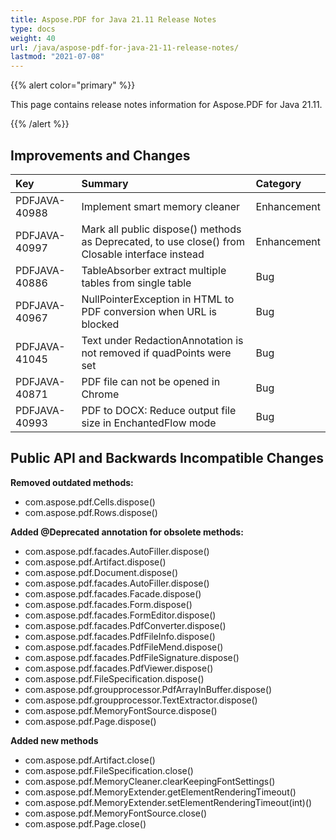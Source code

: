 ```yaml
---
title: Aspose.PDF for Java 21.11 Release Notes
type: docs
weight: 40
url: /java/aspose-pdf-for-java-21-11-release-notes/
lastmod: "2021-07-08"
---
```


{{% alert color="primary" %}}

This page contains release notes information for Aspose.PDF for Java 21.11.

{{% /alert %}}
## **Improvements and Changes**

|**Key**|**Summary**|**Category**|
| :- | :- | :- |
|PDFJAVA-40988|Implement smart memory cleaner|Enhancement|
|PDFJAVA-40997|Mark all public dispose() methods as Deprecated, to use close() from Closable interface instead|Enhancement|
|PDFJAVA-40886|TableAbsorber extract multiple tables from single table|Bug|
|PDFJAVA-40967|NullPointerException in HTML to PDF conversion when URL is blocked|Bug|
|PDFJAVA-41045|Text under RedactionAnnotation is not removed if quadPoints were set|Bug|
|PDFJAVA-40871|PDF file can not be opened in Chrome|Bug|
|PDFJAVA-40993|PDF to DOCX: Reduce output file size in EnchantedFlow mode|Bug|



## **Public API and Backwards Incompatible Changes**



**Removed outdated methods:**
- com.aspose.pdf.Cells.dispose()
- com.aspose.pdf.Rows.dispose()


**Added @Deprecated annotation for obsolete methods:**
- com.aspose.pdf.facades.AutoFiller.dispose()
- com.aspose.pdf.Artifact.dispose()
- com.aspose.pdf.Document.dispose()
- com.aspose.pdf.facades.AutoFiller.dispose()
- com.aspose.pdf.facades.Facade.dispose()
- com.aspose.pdf.facades.Form.dispose()
- com.aspose.pdf.facades.FormEditor.dispose()
- com.aspose.pdf.facades.PdfConverter.dispose()
- com.aspose.pdf.facades.PdfFileInfo.dispose()
- com.aspose.pdf.facades.PdfFileMend.dispose()
- com.aspose.pdf.facades.PdfFileSignature.dispose()
- com.aspose.pdf.facades.PdfViewer.dispose()
- com.aspose.pdf.FileSpecification.dispose()
- com.aspose.pdf.groupprocessor.PdfArrayInBuffer.dispose()
- com.aspose.pdf.groupprocessor.TextExtractor.dispose()
- com.aspose.pdf.MemoryFontSource.dispose()
- com.aspose.pdf.Page.dispose()


**Added new methods**
- com.aspose.pdf.Artifact.close()
- com.aspose.pdf.FileSpecification.close()
- com.aspose.pdf.MemoryCleaner.clearKeepingFontSettings()
- com.aspose.pdf.MemoryExtender.getElementRenderingTimeout()
- com.aspose.pdf.MemoryExtender.setElementRenderingTimeout(int)()
- com.aspose.pdf.MemoryFontSource.close()
- com.aspose.pdf.Page.close()


